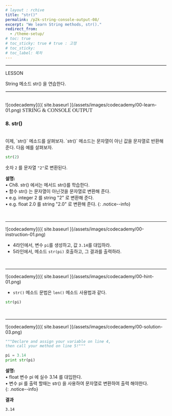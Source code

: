 ```yaml
---
# layout : rchive
title: "str()"
permalink: /p2k-string-console-output-08/
excerpt: "We learn String methods, str()."
redirect_from:
  - /theme-setup/
# toc: true
# toc_sticky: true # true : 고정
# toc_sticky: 
# toc_label: 목차
---
```

    
    
<hr style="border: solid 1px #dddddd ;">    
LESSON    

String 메소드 str() 을 연습한다.    
     
<hr style="border: solid 1px #dddddd ;">    
<br>
![codecademy]({{ site.baseurl }}/assets/images/codecademy/00-learn-01.png)    
<font size="3"  face="돋움">STRING & CONSOLE OUTPUT</font> 


### 8. str()    
<br>
이제, `str()` 메소드를 살펴보자.    
`str()` 메소드는 문자열이 아닌 값을 문자열로 반환해 준다.  다음 예를 살펴보자.    

```python
str(2)
```    

숫자 `2` 를 문자열 `"2"`로 변환된다.    




**설명:**      
• Ch8. str() 에서는 메서드 str()를 학습한다.     
• 함수 str() 는 문자열이 아닌것을 문자열로 변환해 준다.    
• e.g. integer 2 를 string "2" 로 변환해 준다.     
• e.g. float 2.0 를 string "2.0" 로 변환해 준다.
{: .notice--info}


<br>
<hr/>


![codecademy]({{ site.baseurl }}/assets/images/codecademy/00-instruction-01.png)    

* 4라인에서, 변수 `pi`를 생성하고, 값 `3.14`를 대입하라.    
* 5라인에서, 메소드 `str(pi)` 호출하고, 그 결과를 출력하라.     


<p style="page-break-before: always;"></p>     
<br>
<hr/>


![codecademy]({{ site.baseurl }}/assets/images/codecademy/00-hint-01.png)    
* `str()` 메소드 문법은 `len()` 메소드 사용법과 같다.     

```python
str(pi)
```

<br>
<hr/>


![codecademy]({{ site.baseurl }}/assets/images/codecademy/00-solution-03.png)    


```python
"""Declare and assign your variable on line 4,
then call your method on line 5!"""

pi = 3.14
print str(pi)
```

**설명:**     
• float 변수 pi 에 실수 3.14 를 대입한다.    
• 변수 pi 를 출력 할때는 str() 을 사용하여 문자열로 변환하여 출력 해야한다.  
{: .notice--info}


**결과**
```
3.14
```    
